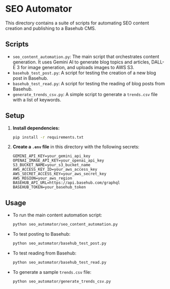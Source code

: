 # SEO Automator

This directory contains a suite of scripts for automating SEO content creation and publishing to a Basehub CMS.

## Scripts

- `seo_content_automation.py`: The main script that orchestrates content generation. It uses Gemini AI to generate blog topics and articles, DALL-E 3 for image generation, and uploads images to AWS S3.
- `basehub_test_post.py`: A script for testing the creation of a new blog post in Basehub.
- `basehub_test_read.py`: A script for testing the reading of blog posts from Basehub.
- `generate_trends_csv.py`: A simple script to generate a `trends.csv` file with a list of keywords.

## Setup

1.  **Install dependencies:**

    ```bash
    pip install -r requirements.txt
    ```

2.  **Create a `.env` file** in this directory with the following secrets:
    ```
    GEMINI_API_KEY=your_gemini_api_key
    OPENAI_IMAGE_API_KEY=your_openai_api_key
    S3_BUCKET_NAME=your_s3_bucket_name
    AWS_ACCESS_KEY_ID=your_aws_access_key
    AWS_SECRET_ACCESS_KEY=your_aws_secret_key
    AWS_REGION=your_aws_region
    BASEHUB_API_URL=https://api.basehub.com/graphql
    BASEHUB_TOKEN=your_basehub_token
    ```

## Usage

- To run the main content automation script:
  ```bash
  python seo_automator/seo_content_automation.py
  ```
- To test posting to Basehub:
  ```bash
  python seo_automator/basehub_test_post.py
  ```
- To test reading from Basehub:
  ```bash
  python seo_automator/basehub_test_read.py
  ```
- To generate a sample `trends.csv` file:
  ```bash
  python seo_automator/generate_trends_csv.py
  ```
